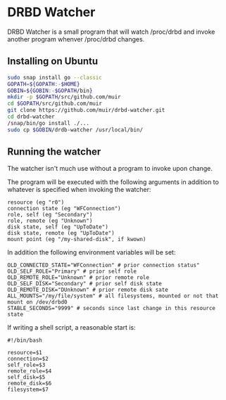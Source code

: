 
# DRBD Watcher

DRBD Watcher is a small program that will watch /proc/drbd and invoke
another program whenver /proc/drbd changes.

## Installing on Ubuntu

```bash
sudo snap install go --classic
GOPATH=${GOPATH:-$HOME}
GOBIN=${GOBIN:-$GOPATH/bin}
mkdir -p $GOPATH/src/github.com/muir
cd $GOPATH/src/github.com/muir
git clone https://github.com/muir/drbd-watcher.git
cd drbd-watcher
/snap/bin/go install ./...
sudo cp $GOBIN/drdb-watcher /usr/local/bin/
```

## Running the watcher

The watcher isn't much use without a program to invoke upon change.

The program will be executed with the following arguments in addition to whatever
is specified when invoking the watcher:

	resource (eg "r0")
	connection state (eg "WFConnection")
	role, self (eg "Secondary")
	role, remote (eg "Unknown")
	disk state, self (eg "UpToDate")
	disk state, remote (eg "UpToDate")
	mount point (eg "/my-shared-disk", if kwown)

In addition the following environment variables will be set:

	OLD_CONNECTED_STATE="WFConnection" # prior connection status"
	OLD_SELF_ROLE="Primary" # prior self role
	OLD_REMOTE_ROLE="Unknown" # prior remote role
	OLD_SELF_DISK="Secondary" # prior self disk state
	OLD_REMOTE_DISK="DUnknown" # prior remote disk sate
	ALL_MOUNTS="/my/file/system" # all filesystems, mounted or not that mount on /dev/drbd0
	STABLE_SECONDS="9999" # seconds since last change in this resource state

If writing a shell script, a reasonable start is:

	#!/bin/bash

	resource=$1
	connection=$2
	self_role=$3
	remote_role=$4
	self_disk=$5
	remote_disk=$6
	filesystem=$7

